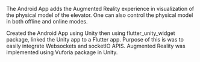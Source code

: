 The Android App adds the Augmented Reality experience in visualization of the physical model of the elevator.
One can also control the physical model in both offline and online modes.

Created the Android App using Unity then using flutter_unity_widget package, linked the Unity app to a Flutter app.
Purpose of this is was to easily integrate Websockets and socketIO APIS.
Augmented Reality was implemented using Vuforia package in Unity.
